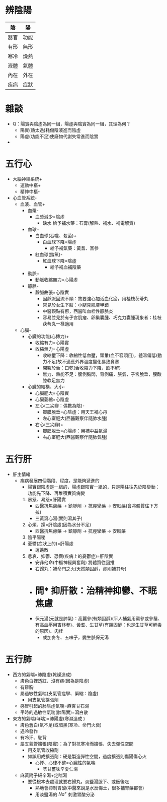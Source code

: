 
# 辨陰陽
| 陰   | 陽   |
| --- | --- |
| 器官  | 功能  |
| 有形  | 無形  |
| 寒冷  | 燥熱  |
| 液體  | 氣體  |
| 內在  | 外在  |
| 疾病  | 症狀  |
# 雜談
- Q：陽實與陰虛為同一組，陽虛與陰實為同一組，其理為何？
	- 陽實(熱太過)耗傷陰液進而陰虛
	- 陽虛(功能不足)使廢物代謝失常進而陰實
- 

# 五行心
- 大腦神經系統+
	- 運動中樞+
	- 精神中樞-
- 心血管系統-
	- 血液、血管+
		- 血漿-
			- 血漿減少=陰虛
				- 缺水 給予補水藥：石膏(解熱、補水、補電解質)
		- 血球+
			- 白血球(吞噬、殺菌)+
				- 白血球下降=陽虛
					- 給予補氣藥：黃耆、黨參
			- 紅血球(攜氧)-
				- 紅血球下降=陰虛
					- 給予補血補陰藥
		- 動脈+
			- 動脈收縮無力=心陽虛
		- 靜脈-
			- 靜脈曲張=心陰實
				- 因靜脈回流不順：故要強心加活血化瘀，用桂枝茯苓丸
				- 常見於女生下肢：小腿見肌膚甲錯
				- 中醫觀點有瘀，西醫叫血栓性靜脈炎
				- 容易並見於有子宮肌瘤、卵巢囊腫、巧克力囊腫現象者：桂枝茯苓丸一樣適用
	- 心臟-
		- 心臟的功能(心摶力)+
			- 收縮有力=心陽實
			- 收縮無力=心陽虛
				- 收縮壓下降：收縮性低血壓，頭暈(血不容頭目)，體溫偏低(動力不足)故不適應外界溫度變化易致鼻塞
				- 開竅於舌：口乾(舌收縮力下降，飲不解)
				- 無力、熱能不足：腹側胸悶，背側痛，脹氣，子宮脫垂，腰酸膝軟足無力
		- 心臟的結構、大小-
			- 心臟肥大=心陰實
			- 心臟萎縮=心陰虛
			- 左心(二尖瓣：偶數為陰)-
				- 瓣膜脫垂=心陰虛：用天王補心丹
				- 左心室肥大(西醫觀察伴隨肺水腫)
			- 右心(三尖瓣)+
				- 瓣膜脫垂=心陽虛：用補中益氣湯
				- 右心室肥大(西醫觀察伴隨肺氣腫)

# 五行肝
- 肝主情緒
	- 疾病發展四個階段、程度，是能夠遞進的
		- 陽實跟陰虛是一組的，陽虛跟陰實一組的，只是陽往往先於陰變動：功能先下降、再堆積實質病變
		1. 暴怒、易怒=肝陽實
			- 西醫抗焦慮藥 → 鎮靜劑 → 抗痙攣藥 → 安眠藥(會將體質往下方拉)
			- 三黃瀉心湯(實則瀉其子)
		1. 心煩、躁=肝陰虛(因為水分不足)
			- 西醫抗焦慮藥 → 鎮靜劑 → 抗痙攣藥 → 安眠藥
		2. 陰平陽秘
		3. 憂鬱(症狀上的)=肝陽虛
			- 逍遙散 
		4. 悲哀、抑鬱、恐慌(疾病上的憂鬱症)=肝陰實
			- 安非他命(中樞神經興奮劑) 將體質往回推
			- 右歸丸：補命門之火(天然類固醇，虛則補其母)
			- # 問* 抑肝散：治精神抑鬱、不眠焦慮
			- 保元湯(元就是肺氣)：高麗參(有類固醇)(平人補氣用黨參或參鬚、有高血壓用吉林參)、黃耆、生甘草(有類固醇：也是生甘草可解毒的原因)、肉桂
				- 或加麥冬、五味子，變生脈保元湯

# 五行肺
- 西方的氣喘=肺陰虛(乾燥造成)
	- 膚色白裡透紅、沒有痰(因為是陰虛)
	- 有雞胸
	- 屬過敏性氣喘(支氣管痙攣、緊縮：陰虛)
		- 用支氣管擴張劑
	- 感冒引起的肺陰虛氣喘=麻杏甘石湯
	- 平時的過敏性氣喘(肺陽實)=瀉白散
- 東方的氣喘(哮喘)=肺陽虛(寒濕造成 )
	- 膚色蒼白(氣不足)或暗黑(寒冷、命門火衰)
	- 遇冷發作
	- 有冷汗、駝背
	- 屬支氣管擴張(陰實)：為了對抗寒冷而擴張、失去彈性空間
		- 用支氣管收縮劑
		- 如誤用成擴張劑：硬是製造彈性空間，過度擴張則傷陽傷心火
			- 心悸、心律不整=心臟性的氣喘
				- 苓甘薑味辛夏仁湯
	- 麻黃附子細辛湯+定喘湯
		- 要從根本去處理就要右歸丸，淡鹽湯服下、或飯後吃
			- 熟地會抑制胃酸(中醫來說是水反侮土，很多補腎藥都會)
			- 用淡鹽湯的 $Na^+$ 刺激胃酸分泌